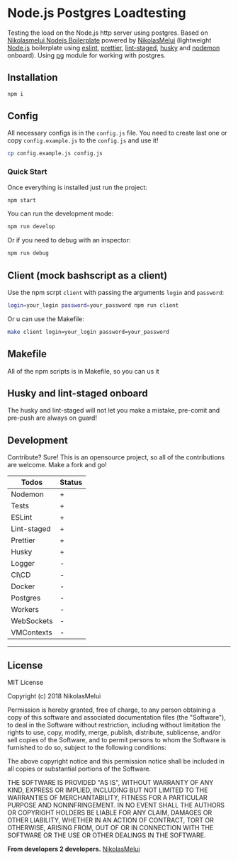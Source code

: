 # Node.js Postgres Loadtesting

Testing the load on the Node.js http server using postgres. Based on [Nikolasmelui Nodejs Boilerplate][nikolasmelui nodejs boilerplate] powered by [NikolasMelui][nikolasmelui] (lightweight [Node.js][node.js] boilerplate using [eslint][eslint], [prettier][prettier], [lint-staged][lint-staged], [husky][husky] and [nodemon][nodemon] onboard). Using [pg][pg] module for working with postgres.

## Installation

```bash
npm i
```

## Config

All necessary configs is in the `config.js` file. You need to create last one or copy `config.example.js` to the `config.js` and use it!

```bash
cp config.example.js config.js
```

### Quick Start

Once everything is installed just run the project:

```bash
npm start
```

You can run the development mode:

```bash
npm run develop
```

Or if you need to debug with an inspector:

```bash
npm run debug
```

## Client (mock bashscript as a client)

Use the npm scrpt `client` with passing the arguments `login` and `password`:

```bash
login=your_login password=your_password npm run client
```

Or u can use the Makefile:

```bash
make client login=your_login password=your_password
```

## Makefile

All of the npm scripts is in Makefile, so you can us it

## Husky and lint-staged onboard

The husky and lint-staged will not let you make a mistake, pre-comit and pre-push are always on guard!

## Development

Contribute? Sure!
This is an opensource project, so all of the contributions are welcome. Make a fork and go!

| Todos       | Status |
| ----------- | ------ |
| Nodemon     | +      |
| Tests       | +      |
| ESLint      | +      |
| Lint-staged | +      |
| Prettier    | +      |
| Husky       | +      |
| Logger      | -      |
| CI\CD       | -      |
| Docker      | -      |
| Postgres    | -      |
| Workers     | -      |
| WebSockets  | -      |
| VMContexts  | -      |

---

## License

MIT License

Copyright (c) 2018 NikolasMelui

Permission is hereby granted, free of charge, to any person obtaining a copy
of this software and associated documentation files (the "Software"), to deal
in the Software without restriction, including without limitation the rights
to use, copy, modify, merge, publish, distribute, sublicense, and/or sell
copies of the Software, and to permit persons to whom the Software is
furnished to do so, subject to the following conditions:

The above copyright notice and this permission notice shall be included in all
copies or substantial portions of the Software.

THE SOFTWARE IS PROVIDED "AS IS", WITHOUT WARRANTY OF ANY KIND, EXPRESS OR
IMPLIED, INCLUDING BUT NOT LIMITED TO THE WARRANTIES OF MERCHANTABILITY,
FITNESS FOR A PARTICULAR PURPOSE AND NONINFRINGEMENT. IN NO EVENT SHALL THE
AUTHORS OR COPYRIGHT HOLDERS BE LIABLE FOR ANY CLAIM, DAMAGES OR OTHER
LIABILITY, WHETHER IN AN ACTION OF CONTRACT, TORT OR OTHERWISE, ARISING FROM,
OUT OF OR IN CONNECTION WITH THE SOFTWARE OR THE USE OR OTHER DEALINGS IN THE
SOFTWARE.

**From developers 2 developers.**
[NikolasMelui][nikolasmelui]

[//]: # "These are reference links used in the body of this note and get stripped out when the markdown processor does its job. There is no need to format nicely because it shouldn't be seen. Thanks SO - http://stackoverflow.com/questions/4823468/store-comments-in-markdown-syntax"
[nikolasmelui]: https://github.com/NikolasMelui
[nikolasmelui nodejs boilerplate]: `https://github.com/git@github.com:NikolasMelui/nikolasmelui-nodejs-boilerplate.git`
[node.js]: `http://nodejs.org`
[npm]: `https://www.npmjs.com/`
[eslint]: `https://eslint.org/`
[prettier]: `https://prettier.io/`
[lint-staged]: `https://github.com/okonet/lint-staged`
[husky]: `lhttps://github.com/typicode/husky`
[nodemon]: `https://www.npmjs.com/package/nodemon`
[pg]: `https://github.com/brianc/node-postgres`

